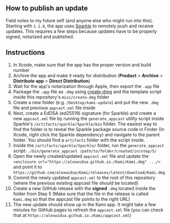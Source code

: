 ## How to publish an update

Field notes to my future self (and anyone else who might run into this).
Starting with `1.1.0`, the app uses [Sparkle](https://sparkle-project.org/) to remotely push and receive updates. This requires a few steps because updates have to be properly signed, notarized and published.

## Instructions

1. In Xcode, make sure that the app has the proper version and build number
2. Archive the app and make it ready for distribution (**Product** > **Archive** > **Distribute app** > **Direct Distribution**)
3. Wait for the app's notarization through Apple, then export the `.app` file
4. Package the `.app` file as `.dmg` using [create-dmg](https://github.com/create-dmg/create-dmg) and the template script inside this repository's `misc/create-dmg` folder
5. Create a new folder (e.g. `/Desktop/kami-update`) and put the new `.dmg` file and previous `appcast.xml` file inside
6. Next, create a EdDSA (ed25519) signature (for Sparkle) and create a new `appcast.xml` file by running the `generate_appcast` utility script inside Sparkle's `/artifacts/sparkle/Sparkle/bin` folder. The easiest way to find the folder is to reveal the Sparkle package source code in Finder (In Xcode, right click the Sparkle dependency) and navigate to the parent folder. You should find a `artifacts` folder with the script inside.
7. Inside the `/artifacts/sparkle/Sparkle/` folder, run the `generate_appcast` script: `./bin/generate_appcast /path/to/folder/created/in/step/5/`
8. Open the newly created/updated `appcast.xml` file and update the `<enclosure url="https://alexwidua.github.io./Kami/Kami.dmg" .../>` and point it to `https://github.com/alexwidua/Kami/releases/latest/download/Kami.dmg`
9. Commit the newly updated `appcast.xml` to the root of this repository (where the previous existing appcast file should be located)
10. Create a new GitHub release with the **signed** `.dmg` located inside the folder from Step 5 (Make sure that the file in the release is called `Kami.dmg` so that the appcast file points to the right URL)
11. The new update should show up in the Kami app. It might take a few minutes for GitHub pages to refresh the `appcast.xml` file (you can check that at `https://alexwidua.github.io./Kami/appcast.xml`)
